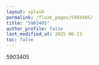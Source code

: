 ```yaml
---
layout: splash
permalink: /float_pages/5903405/
title: "5903405"
author_profile: false
last_modified_at: 2025-06-13
toc: false
---
```

 
5903405
